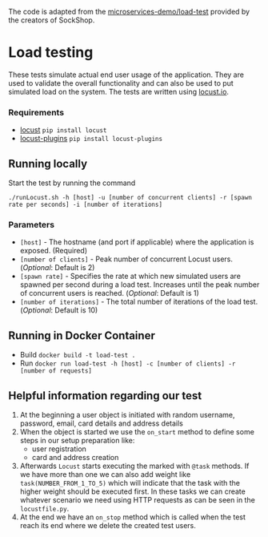 The code is adapted from the [microservices-demo/load-test](https://github.com/microservices-demo/load-test) provided by the creators of SockShop.
# Load testing

These tests simulate actual end user usage of the application. They are used to validate the overall functionality and can also be used to put simulated load on the system. The tests are written using [locust.io](http://locust.io).

### Requirements 
* [locust](https://github.com/locustio/locust) `pip install locust`
* [locust-plugins](https://github.com/SvenskaSpel/locust-plugins) `pip install locust-plugins`

## Running locally

Start the test by running the command

`./runLocust.sh -h [host] -u [number of concurrent clients] -r [spawn rate per seconds] -i [number of iterations]`

### Parameters
* `[host]` - The hostname (and port if applicable) where the application is exposed. (Required)
* `[number of clients]` - Peak number of concurrent Locust users. (_Optional_: Default is 2)
* `[spawn rate]` - Specifies the rate at which new simulated users are spawned per second during a load test. Increases until the peak number of concurrent users is reached. (_Optional_: Default is 1)
* `[number of iterations]` - The total number of iterations of the load test. (_Optional_: Default is 10)


## Running in Docker Container
* Build `docker build -t load-test .`
* Run `docker run load-test -h [host] -c [number of clients] -r [number of requests]`

## Helpful information regarding our test
1. At the beginning a user object is initiated with random username, password, email, card details and address details
2. When the object is started we use the `on_start` method to define some steps in our setup preparation like:
    * user registration
    * card and address creation
3. Afterwards `Locust` starts executing the marked with `@task` methods. If we have more than one we can also add weight like `task(NUMBER_FROM_1_TO_5)` which will indicate that the task with the higher weight should be executed first. In these tasks we can create whatever scenario we need using HTTP requests as can be seen in the `locustfile.py`.
4. At the end we have an `on_stop` method which is called when the test reach its end where we delete the created test users.